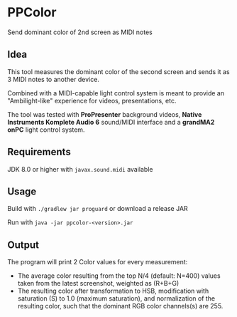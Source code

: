 # PPColor
Send dominant color of 2nd screen as MIDI notes

## Idea
This tool measures the dominant color of the second screen and sends it as 3 MIDI notes to another device.

Combined with a MIDI-capable light control system is meant to provide an "Ambilight-like" experience for videos, presentations, etc.

The tool was tested with **ProPresenter** background videos, **Native Instruments Komplete Audio 6** sound/MIDI interface and a **grandMA2 onPC** light control system.

## Requirements
JDK 8.0 or higher with `javax.sound.midi` available

## Usage
Build with `./gradlew jar proguard` or download a release JAR

Run with `java -jar ppcolor-<version>.jar`

## Output
The program will print 2 Color values for every measurement:

- The average color resulting from the top N/4 (default: N=400) values taken from the latest screenshot, weighted as (R+B+G)
- The resulting color after transformation to HSB, modification with saturation (S) to 1.0 (maximum saturation),
and normalization of the resulting color, such that the dominant RGB color channels(s) are 255.